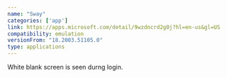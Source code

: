 ```yaml
---
name: "Sway"
categories: ['app']
link: https://apps.microsoft.com/detail/9wzdncrd2g0j?hl=en-us&gl=US
compatibility: emulation
versionFrom: "18.2003.51105.0"
type: applications
---
```


White blank screen is seen durng login.